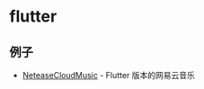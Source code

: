 # flutter

## 例子

- [NeteaseCloudMusic](https://github.com/fluttercandies/NeteaseCloudMusic) - Flutter 版本的网易云音乐